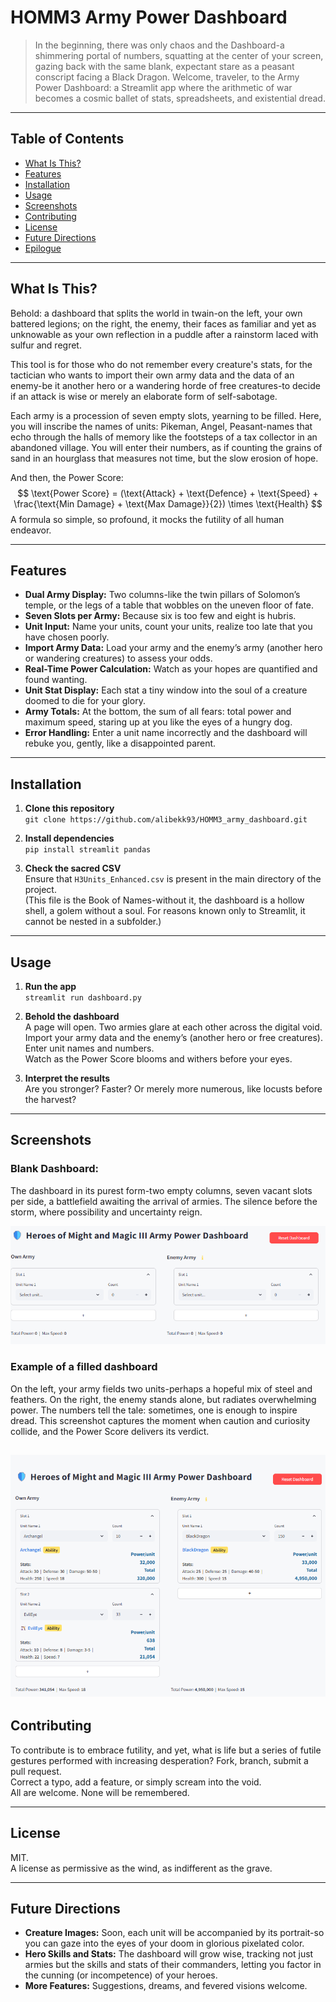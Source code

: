 # HOMM3 Army Power Dashboard

> In the beginning, there was only chaos and the Dashboard-a shimmering portal of numbers, squatting at the center of your screen, gazing back with the same blank, expectant stare as a peasant conscript facing a Black Dragon. Welcome, traveler, to the Army Power Dashboard: a Streamlit app where the arithmetic of war becomes a cosmic ballet of stats, spreadsheets, and existential dread.

---

## Table of Contents

- [What Is This?](#what-is-this)
- [Features](#features)
- [Installation](#installation)
- [Usage](#usage)
- [Screenshots](#screenshots)
- [Contributing](#contributing)
- [License](#license)
- [Future Directions](#future-directions)
- [Epilogue](#epilogue)

---

## What Is This?

Behold: a dashboard that splits the world in twain-on the left, your own battered legions; on the right, the enemy, their faces as familiar and yet as unknowable as your own reflection in a puddle after a rainstorm laced with sulfur and regret.

This tool is for those who do not remember every creature's stats, for the tactician who wants to import their own army data and the data of an enemy-be it another hero or a wandering horde of free creatures-to decide if an attack is wise or merely an elaborate form of self-sabotage.

Each army is a procession of seven empty slots, yearning to be filled. Here, you will inscribe the names of units: Pikeman, Angel, Peasant-names that echo through the halls of memory like the footsteps of a tax collector in an abandoned village. You will enter their numbers, as if counting the grains of sand in an hourglass that measures not time, but the slow erosion of hope.

And then, the Power Score:  
$$
\text{Power Score} = (\text{Attack} + \text{Defence} + \text{Speed} + \frac{\text{Min Damage} + \text{Max Damage}}{2}) \times \text{Health}
$$
A formula so simple, so profound, it mocks the futility of all human endeavor.

---

## Features

- **Dual Army Display:** Two columns-like the twin pillars of Solomon’s temple, or the legs of a table that wobbles on the uneven floor of fate.
- **Seven Slots per Army:** Because six is too few and eight is hubris.
- **Unit Input:** Name your units, count your units, realize too late that you have chosen poorly.
- **Import Army Data:** Load your army and the enemy’s army (another hero or wandering creatures) to assess your odds.
- **Real-Time Power Calculation:** Watch as your hopes are quantified and found wanting.
- **Unit Stat Display:** Each stat a tiny window into the soul of a creature doomed to die for your glory.
- **Army Totals:** At the bottom, the sum of all fears: total power and maximum speed, staring up at you like the eyes of a hungry dog.
- **Error Handling:** Enter a unit name incorrectly and the dashboard will rebuke you, gently, like a disappointed parent.

---

## Installation

1. **Clone this repository**  
   `git clone https://github.com/alibekk93/HOMM3_army_dashboard.git`

2. **Install dependencies**  
   `pip install streamlit pandas`

3. **Check the sacred CSV**  
   Ensure that `H3Units_Enhanced.csv` is present in the main directory of the project.  
   (This file is the Book of Names-without it, the dashboard is a hollow shell, a golem without a soul. For reasons known only to Streamlit, it cannot be nested in a subfolder.)

---

## Usage

1. **Run the app**  
   `streamlit run dashboard.py`

2. **Behold the dashboard**  
   A page will open. Two armies glare at each other across the digital void.  
   Import your army data and the enemy’s (another hero or free creatures).  
   Enter unit names and numbers.  
   Watch as the Power Score blooms and withers before your eyes.

3. **Interpret the results**  
   Are you stronger? Faster? Or merely more numerous, like locusts before the harvest?

---

## Screenshots

### Blank Dashboard:

The dashboard in its purest form-two empty columns, seven vacant slots per side, a battlefield awaiting the arrival of armies. The silence before the storm, where possibility and uncertainty reign.

![Blank Dashboard](screenshots/screenshot1.png)

### Example of a filled dashboard

On the left, your army fields two units-perhaps a hopeful mix of steel and feathers. On the right, the enemy stands alone, but radiates overwhelming power. The numbers tell the tale: sometimes, one is enough to inspire dread. This screenshot captures the moment when caution and curiosity collide, and the Power Score delivers its verdict.

![Example Dashboard](screenshots/screenshot2.png)
---

## Contributing

To contribute is to embrace futility, and yet, what is life but a series of futile gestures performed with increasing desperation? Fork, branch, submit a pull request.  
Correct a typo, add a feature, or simply scream into the void.  
All are welcome. None will be remembered.

---

## License

MIT.  
A license as permissive as the wind, as indifferent as the grave.

---

## Future Directions

- **Creature Images:** Soon, each unit will be accompanied by its portrait-so you can gaze into the eyes of your doom in glorious pixelated color.
- **Hero Skills and Stats:** The dashboard will grow wise, tracking not just armies but the skills and stats of their commanders, letting you factor in the cunning (or incompetence) of your heroes.
- **More Features:** Suggestions, dreams, and fevered visions welcome.